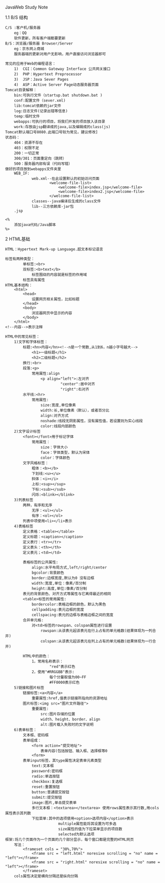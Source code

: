 JavaWeb Study Note

1.1	B/S 结构

	C/S :客户机/服务器
		eg：QQ
		软件更新，所有客户端都要更新
	B/S：浏览器/服务器 Browser/Server
		eg：京东网上商城
		服务器端的更新对用户无影响，用户直接访问浏览器即可
		
	常见的应用于Web的编程语言：
		1)	CGI：Common Gateway Interface 公共网关接口
		2)	PHP：Hypertext Preprocessor
		3)	JSP：Java Sever Pages
		4)	ASP：Active Server Page动态服务器页面
	Tomcat目录解释：
		bin:可执行文件（startup.bat shutdown.bat )
		conf:配置文件（sever.xml)
		lib:tomcat依赖的jar文件
		log:日志文件(记录出错等信息)
		temp:临时文件
		webapps:可执行的项目，将我们开发的项目放入该目录
		work:存放由jsp翻译成的java,以及编辑成的class(js)
	Tomcat默认端口号8080.此端口号较为常见，建议修改]
	状态码：
		404：资源不存在
		403：权限不足
		200：一切正常
		300/301：页面重定向（跳转）
		500：服务器内部有误（代码写错）
	做好的项目放到webapps文件夹里
		WEB_IF:
				web.xml--在此设置默认的初始访问页面
						<welcome-file-list>
							<welcome-file>index.jsp</welcome-file>
							<welcome-file>index2.jsp</welcome-file>
						</welcome-file-list>
				classes--java编译后生成的class文件
				lib--三方依赖库-jar包
		.jsp
		
	<%
		添加java代码/Java脚本
	%>
	
	
2 HTML基础

	HTML：Hypertext Mark-up Language.超文本标记语言
	
	标签有两种类型：
			单标签:<br>
			双标签:<b>text</b>
				标签围绕的内容就是标签的作用域
			标签具有属性
	HTML基本结构：
		<html>
			<head>
				设置网页相关属性，比如标题
			</head>
			<body>
				浏览器网页中显示的内容
			</body>
		</html>
	<!--内容-->表示注释
	
	HTML中的常见标签：
		1)文字和字体标签：
			标题:<hn>内容</hn><!--n是一个常数,从1到6，n越小字号越大-->
				<h1>一级标题</h1>
				<h2>二级标题</h2>
			换行:<br>
			段落:<p>
				常用属性:align
					<p align="left">:左对齐
							 "center":居中对齐
							 "right":右对齐
			水平线:<hr>
				常用属性:
					size:宽度,单位像素
					width:长,单位像素（默认），或者百分比
					align:对齐方式
					noshade:线段无阴影属性，没有属性值，若设置则为实心线段
					color:线段内部颜色
		2)文字设计标签
			<font></font>用于标记字体
				常用属性：
					size：字体大小
					face：字体类型，默认为宋体
					color：字体颜色
			文字风格标签：
				粗体：<b></b>
				下划线:<u></u>
				斜体：<i></i>
				上标:<sup></sup>
				下标:<sub></sub>
				闪烁:<blink></blink>
		3)列表标签
			两种，有序和无序
				无序：<ul></ul>
				有序：<ol></ol>
			列表中项使用<li></li>表示
		4)表格标签
			定义表格：<table></table>
			定义标题：<caption></caption>
			定义表行：<tr></tr>
			定义表头：<th></th>
			定义表元；<td></td>
			
			表格标签的公共属性:
				align:水平布局方式,left/right/center
				bgcolor:背景颜色
				border:边框宽度,默认为0 没有边框
				width:宽度,单位：像素/百分制
				height:高度,单位:像素/百分制
			表元的背景颜色、对齐方式等属性与它离得最近的相同
			<table>标签的常用属性:
				bordercolor:表格边框的颜色，默认为黑色
				cellpadding:表元边框的宽度
				cellspacing:表元的边框与表格边框之间的宽度
			合并单元格:
				对<td>标签的rowspan、colspan属性进行设置
					rowspan:从该表元起该表元在行上占有的单元格数(结果体现为一列合并)
					colspan:从该表元起该表元在列上占有的单元格数(结果体现为一行合并)
		
			HTML中的颜色：
				1，常用名称表示：
						"red"表示红色
				2，使用"#RRGGBB"表示:
						每个分量取值为00~FF
						#FF0000表示红色
		5)链接和图片标签
			链接标签:<a>内容</a>
				重要属性:href,值表示链接所指向的资源地址
			图片标签:<img src="图片文件路径">
				重要属性:
					src:图片存储的位置
					width、height、border、align
					alt:图片载入失败时的文字说明
		6)表单标签：
			文本框、密码框
			表单组成：
				<form action="提交地址">
					表单内容(包括按钮、输入框、选择框等0
				<form>
			表单input标签，其type属性决定表单元素类型
				text:文本框
				password:密码框
				radio:单选按钮
				checkbox:复选框
				reset:重置按钮
				button:普通提交按钮
				submit:提交按钮
				image:图片,单击提交表单
				多行文本框：<textarea></textarea> 使用rows属性表示其行数,用cols属性表示其列数
				下拉菜单:其中的选项使用<option>选项内容</option>表示
							multiple属性能将其设置为可多选
							size属性的值为下拉菜单显示的项目数
							selected为默认选项
	框架:将几个页面作为一个页面的几个部分显示，每个窗口都是完整的HTML网页
		写法：
			<frameset cols = "30%,70%">
				<frame src = "left.html" noresixe scrolling = "no" name = "left"></frame>
				<frame src = "right.html" noresixe scrolling = "no" name = "left"></frame>
			</frameset>
		cols属性决定是横向分隔还是纵向分隔
